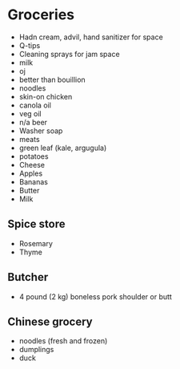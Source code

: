 # Groceries

- Hadn cream, advil, hand sanitizer for space
- Q-tips
- Cleaning sprays for jam space
- milk
- oj
- better than bouillion
- noodles
- skin-on chicken
- canola oil
- veg oil
- n/a beer
- Washer soap
- meats
- green leaf (kale, argugula)
- potatoes
- Cheese
- Apples
- Bananas
- Butter
- Milk

## Spice store

- Rosemary
- Thyme

## Butcher

- 4 pound (2 kg) boneless pork shoulder or butt

## Chinese grocery

- noodles (fresh and frozen)
- dumplings
- duck
